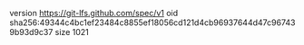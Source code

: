 version https://git-lfs.github.com/spec/v1
oid sha256:49344c4bc1ef23484c8855ef18056cd121d4cb96937644d47c967439b93d9c37
size 1021
